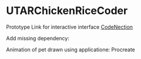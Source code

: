# UTARChickenRiceCoder
Prototype Link for interactive interface
[CodeNection](https://www.canva.com/design/DAGyGMTr8DY/eFn3NQ55WFHNpk2xLLsALw/view?mode=prototype#untitled-page-1)

Add missing dependency:

Animation of pet drawn using applicatione: Procreate
